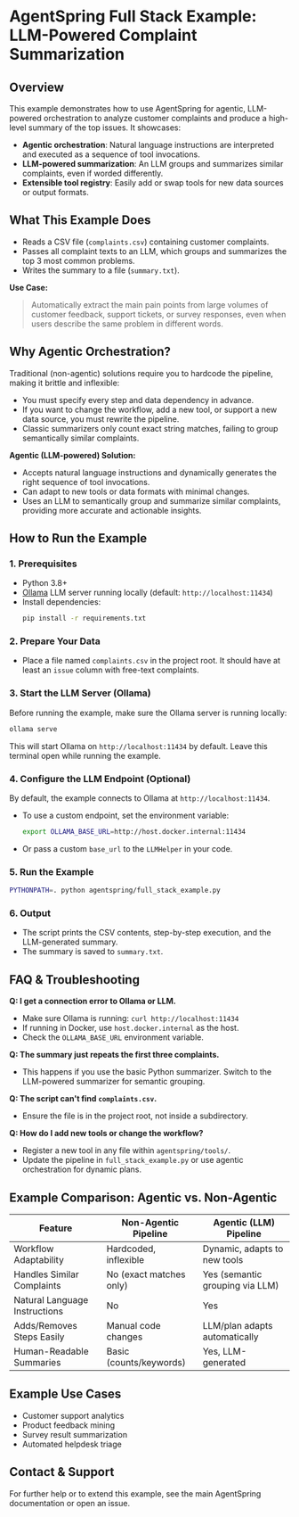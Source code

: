 # AgentSpring Full Stack Example: LLM-Powered Complaint Summarization

## Overview
This example demonstrates how to use AgentSpring for agentic, LLM-powered orchestration to analyze customer complaints and produce a high-level summary of the top issues. It showcases:
- **Agentic orchestration**: Natural language instructions are interpreted and executed as a sequence of tool invocations.
- **LLM-powered summarization**: An LLM groups and summarizes similar complaints, even if worded differently.
- **Extensible tool registry**: Easily add or swap tools for new data sources or output formats.

## What This Example Does
- Reads a CSV file (`complaints.csv`) containing customer complaints.
- Passes all complaint texts to an LLM, which groups and summarizes the top 3 most common problems.
- Writes the summary to a file (`summary.txt`).

**Use Case:**
> Automatically extract the main pain points from large volumes of customer feedback, support tickets, or survey responses, even when users describe the same problem in different words.

## Why Agentic Orchestration?
Traditional (non-agentic) solutions require you to hardcode the pipeline, making it brittle and inflexible:
- You must specify every step and data dependency in advance.
- If you want to change the workflow, add a new tool, or support a new data source, you must rewrite the pipeline.
- Classic summarizers only count exact string matches, failing to group semantically similar complaints.

**Agentic (LLM-powered) Solution:**
- Accepts natural language instructions and dynamically generates the right sequence of tool invocations.
- Can adapt to new tools or data formats with minimal changes.
- Uses an LLM to semantically group and summarize similar complaints, providing more accurate and actionable insights.

## How to Run the Example

### 1. Prerequisites
- Python 3.8+
- [Ollama](https://ollama.com/) LLM server running locally (default: `http://localhost:11434`)
- Install dependencies:
  ```bash
  pip install -r requirements.txt
  ```

### 2. Prepare Your Data
- Place a file named `complaints.csv` in the project root. It should have at least an `issue` column with free-text complaints.

### 3. Start the LLM Server (Ollama)
Before running the example, make sure the Ollama server is running locally:
```bash
ollama serve
```
This will start Ollama on `http://localhost:11434` by default. Leave this terminal open while running the example.

### 4. Configure the LLM Endpoint (Optional)
By default, the example connects to Ollama at `http://localhost:11434`.
- To use a custom endpoint, set the environment variable:
  ```bash
  export OLLAMA_BASE_URL=http://host.docker.internal:11434
  ```
- Or pass a custom `base_url` to the `LLMHelper` in your code.

### 5. Run the Example
```bash
PYTHONPATH=. python agentspring/full_stack_example.py
```

### 6. Output
- The script prints the CSV contents, step-by-step execution, and the LLM-generated summary.
- The summary is saved to `summary.txt`.

## FAQ & Troubleshooting

**Q: I get a connection error to Ollama or LLM.**
- Make sure Ollama is running: `curl http://localhost:11434`
- If running in Docker, use `host.docker.internal` as the host.
- Check the `OLLAMA_BASE_URL` environment variable.

**Q: The summary just repeats the first three complaints.**
- This happens if you use the basic Python summarizer. Switch to the LLM-powered summarizer for semantic grouping.

**Q: The script can't find `complaints.csv`.**
- Ensure the file is in the project root, not inside a subdirectory.

**Q: How do I add new tools or change the workflow?**
- Register a new tool in any file within `agentspring/tools/`.
- Update the pipeline in `full_stack_example.py` or use agentic orchestration for dynamic plans.

## Example Comparison: Agentic vs. Non-Agentic

| Feature                        | Non-Agentic Pipeline        | Agentic (LLM) Pipeline           |
|--------------------------------|-----------------------------|----------------------------------|
| Workflow Adaptability          | Hardcoded, inflexible       | Dynamic, adapts to new tools     |
| Handles Similar Complaints     | No (exact matches only)     | Yes (semantic grouping via LLM)  |
| Natural Language Instructions  | No                          | Yes                              |
| Adds/Removes Steps Easily      | Manual code changes         | LLM/plan adapts automatically    |
| Human-Readable Summaries       | Basic (counts/keywords)     | Yes, LLM-generated               |

## Example Use Cases
- Customer support analytics
- Product feedback mining
- Survey result summarization
- Automated helpdesk triage

## Contact & Support
For further help or to extend this example, see the main AgentSpring documentation or open an issue.
